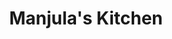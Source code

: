 ---
image: /assets/Manjula.jpg
title: Manjula's Kitchen
summary: We offer amazing South Indian vegetarian dishes. We do catering for all occasions.
email: ManjulaKitchenEdison@gmail.com
phone: 201-205-9939
address: Westgate, Edison, NJ 08820

rank: 1
---